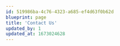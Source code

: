 ```yaml
---
id: 519986ba-4c76-4323-a685-ef4d63f0b62d
blueprint: page
title: 'Contact Us'
updated_by: 1
updated_at: 1673024628
---
```

